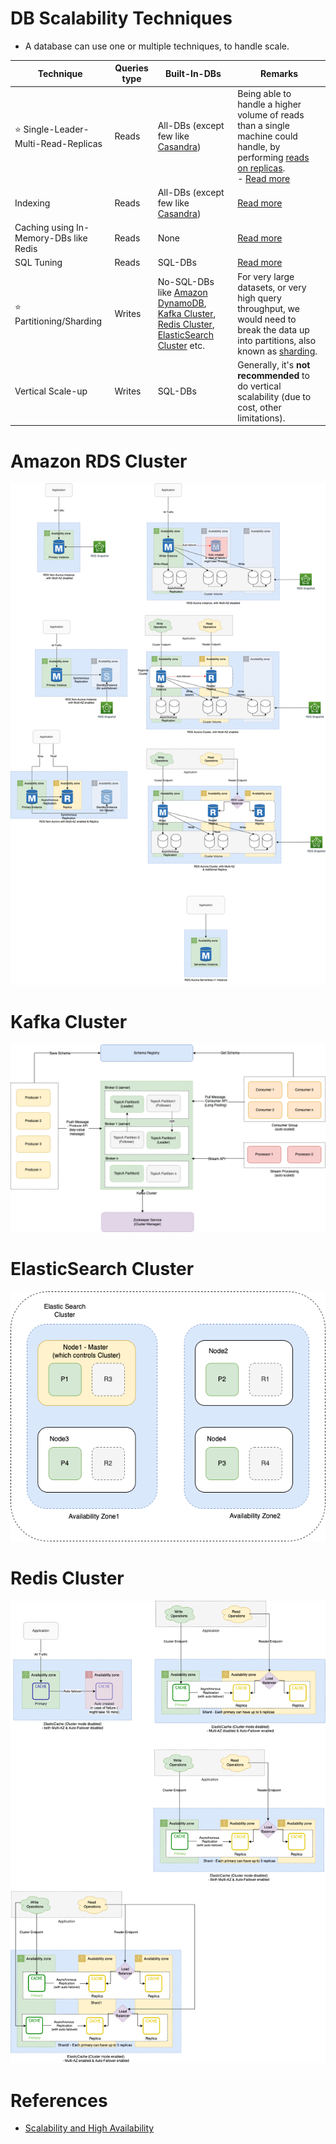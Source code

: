 # DB Scalability Techniques
- A database can use one or multiple techniques, to handle scale.

| Technique                                | Queries type | Built-In-DBs                                                                                                                                                                                                                                                                                         | Remarks                                                                                                                                                                                                                |
|------------------------------------------|--------------|------------------------------------------------------------------------------------------------------------------------------------------------------------------------------------------------------------------------------------------------------------------------------------------------------|------------------------------------------------------------------------------------------------------------------------------------------------------------------------------------------------------------------------|
| :star: Single-Leader-Multi-Read-Replicas | Reads        | All-DBs (except few like [Casandra](../11_WideColumn-Databases/ApacheCasandra.md))                                                                                                                                                                                                                   | Being able to handle a higher volume of reads than a single machine could handle, by performing [reads on replicas](ReadReplicaVsCache.md).<br/>- [Read more](../4_Consistency-Replication/SingleLeaderReplication.md) |
| Indexing                                 | Reads        | All-DBs (except few like [Casandra](../11_WideColumn-Databases/ApacheCasandra.md))                                                                                                                                                                                                                   | [Read more](../5_Database-Internals/Indexing.md)                                                                                                                                                                        |
| Caching using In-Memory-DBs like Redis   | Reads        | None                                                                                                                                                                                                                                                                                                 | [Read more](ReadReplicaVsCache.md)                                                                                                                                                                                     |
| SQL Tuning                               | Reads        | SQL-DBs                                                                                                                                                                                                                                                                                              | [Read more](SQLTuning.md)                                                                                                                                                                                              |
| :star: Partitioning/Sharding             | Writes       | No-SQL-DBs like [Amazon DynamoDB](../../2_AWS/1_DatabaseServices/AmazonDynamoDB/Readme.md), [Kafka Cluster](../../4_MessageBrokersEDA/Kafka/Readme.md), [Redis Cluster](../8_Caching-InMemory-Databases/Redis/RedisCluster.md), [ElasticSearch Cluster](../9_Search-Databases/ElasticSearch/Cluster.md) etc. | For very large datasets, or very high query throughput, we would need to break the data up into partitions, also known as [sharding](PartitioningSharding/Readme.md).                                                  |
| Vertical Scale-up                        | Writes       | SQL-DBs                                                                                                                                                                                                                                                                                              | Generally, it's **not recommended** to do vertical scalability (due to cost, other limitations).                                                                                                                       |

# Amazon RDS Cluster

![](../../2_AWS/1_DatabaseServices/AmazonRDS/assets/Multi-AZ/RDS-Multi-AZ-Replica.drawio.png)

# Kafka Cluster

![](../../4_MessageBrokersEDA/Kafka/assets/Kafka-Architecture.drawio.png)

# ElasticSearch Cluster

![](../9_Search-Databases/ElasticSearch/Cluster.png)

# Redis Cluster

![](../../2_AWS/1_DatabaseServices/AmazonElasticCache/assets/ElasticCache-Multi-AZ.drawio.png)

# References
- [Scalability and High Availability](https://dzone.com/refcardz/scalability)